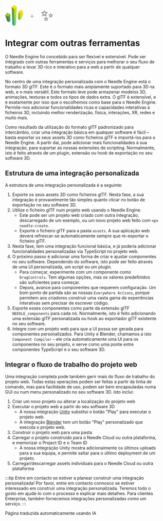 <br/>
<div class="centered" style="display: flex;
    align-items: center;
    gap: 20px;
    font-size: 2em;
    font-weight: 100;">
    <img src="/logo.png" style="max-height:70px;" title="Logótipo Needle" alt="Logótipo Needle"/> +
    <span style="font-size: 50px;">✨</span>
</div>

# Integrar com outras ferramentas

O Needle Engine foi concebido para ser flexível e extensível. Pode ser integrado com outras ferramentas e serviços para melhorar o seu fluxo de trabalho e levar 3D rico e interativo para a web a partir de qualquer software.

No centro de uma integração personalizada com o Needle Engine está o formato 3D glTF. Este é o formato mais amplamente suportado para 3D na web, e o mais versátil. Este formato leve pode armazenar modelos 3D, animações, texturas e todos os tipos de dados extra. O glTF é extensível, e é exatamente por isso que o escolhemos como base para o Needle Engine. Permite-nos adicionar funcionalidades ricas e capacidades interativas a ficheiros 3D, incluindo melhor renderização, física, interações, XR, redes e muito mais.

Como resultado da utilização do formato glTF padronizado para intercâmbio, criar uma integração básica em qualquer software é fácil – basta exportar os seus assets 3D como ficheiros glTF e importá-los para o Needle Engine. A partir daí, pode adicionar mais funcionalidades à sua integração, para suportar as nossas extensões de scripting. Normalmente, isto é feito através de um plugin, extensão ou hook de exportação no seu software 3D.

## Estrutura de uma integração personalizada
A estrutura de uma integração personalizada é a seguinte:

1. Exporte os seus assets 3D como ficheiros glTF. Nesta fase, a sua integração é provavelmente tão simples quanto clicar no botão de exportação no seu software 3D.
2. Utilize o ficheiro glTF num projeto web usando o Needle Engine.
   - Este pode ser um projeto web criado com outra integração, descarregado de um exemplo, ou um novo projeto web feito com `npx needle-create`.
   - Exporte o ficheiro glTF para a pasta `assets`. A sua aplicação web deverá refrescar-se automaticamente sempre que re-exportar o ficheiro glTF.
3. Nesta fase, tem uma integração funcional básica, e já poderia adicionar funcionalidades personalizadas via TypeScript no projeto web.
4. O próximo passo é adicionar uma forma de criar e ajustar componentes no seu software. Dependendo do software, isto pode ser feito através de uma UI personalizada, um script ou um plugin.
   - Para começar, experimente com um componente como `DragControls`. Tem algumas opções, mas os valores predefinidos são suficientes para começar.
   - Depois, avance para componentes que requerem configuração. Um bom ponto de partida são as nossas `Everywhere Actions`, porque permitem aos criadores construir uma vasta gama de experiências interativas sem precisar de escrever código.
5. Exporte esses componentes como parte da extensão glTF `NEEDLE_components` para cada nó. Normalmente, isto é feito adicionando uma extensão glTF personalizada ou hook ao exportador glTF existente no seu software.
6. Integre com um projeto web para que a UI possa ser gerada para componentes personalizados. Para Unity e Blender, chamamos a isto `Component Compiler` – ele cria automaticamente uma UI para os componentes no seu projeto, e serve como uma ponte entre componentes TypeScript e o seu software 3D.

## Integrar o fluxo de trabalho do projeto web

Uma integração completa pode também gerir mais do fluxo de trabalho do projeto web. Todas estas operações podem ser feitas a partir da linha de comando, mas para facilidade de uso, podem ser bem encapsuladas numa GUI ou num menu personalizado no seu software 3D. Isto inclui:

1. Criar um novo projeto ou alterar a localização do projeto web
2. Executar o projeto web a partir do seu software 3D
   - A nossa integração [Unity](./../unity/) substitui o botão "Play" para executar o projeto web.
   - A integração [Blender](./../blender/) tem um botão "Play" personalizado que executa o projeto web.
3. Construir o projeto web para uma pasta
4. Carregar o projeto construído para o Needle Cloud ou outra plataforma, e memorizar o Project ID e o Team ID
   - A nossa integração Unity mostra adicionalmente os últimos uploads para a sua equipa, e permite saltar para o último deployment de um projeto.
5. Carregar/descarregar assets individuais para o Needle Cloud ou outra plataforma

:::tip Entre em contacto se estiver a planear construir uma integração personalizada!
Por favor, entre em contacto connosco se estiver interessado em construir uma integração personalizada. Teremos todo o gosto em ajudá-lo com o processo e explicar mais detalhes. Para clientes Enterprise, também fornecemos integrações personalizadas como um serviço.
:::


Página traduzida automaticamente usando IA